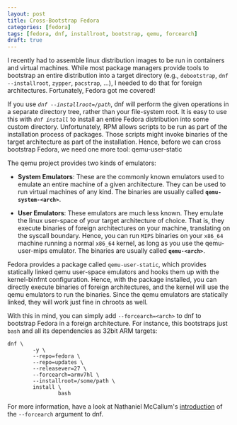 ```yaml
---
layout: post
title: Cross-Bootstrap Fedora
categories: [fedora]
tags: [fedora, dnf, installroot, bootstrap, qemu, forcearch]
draft: true
---
```


I recently had to assemble linux distribution images to be run in containers and
virtual machines. While most package managers provide tools to bootstrap an
entire distribution into a target directory (e.g., `debootstrap`, `dnf
--installroot`, `zypper`, `pacstrap`, ...), I needed to do that for foreign
architectures. Fortunately, Fedora got me covered!

If you use *`dnf --installroot=/path`*, dnf will perform the given operations in
a separate directory tree, rather than your file-system root. It is easy to use
this with *`dnf install`* to install an entire Fedora distribution into some
custom directory. Unfortunately, RPM allows scripts to be run as part of the
installation process of packages. Those scripts might invoke binaries of the
target architecture as part of the installation. Hence, before we can cross
bootstrap Fedora, we need one more tool: qemu-user-static

The qemu project provides two kinds of emulators:

 * **System Emulators**: These are the commonly known emulators used to emulate
   an entire machine of a given architecture. They can be used to run virtual
   machines of any kind. The binaries are usually called
   **`qemu-system-<arch>`**.

 * **User Emulators**: These emulators are much less known. They emulate the
   linux user-space of your target architecture of choice. That is, they
   execute binaries of foreign architectures on your machine, translating on
   the syscall boundary. Hence, you can run `MIPS` binaries on your `x86_64`
   machine running a normal `x86_64` kernel, as long as you use the
   qemu-user-mips emulator. The binaries are usually called
   **`qemu-<arch>`**.

Fedora provides a package called `qemu-user-static`, which provides statically
linked qemu user-space emulators and hooks them up with the kernel-binfmt
configuration. Hence, with the package installed, you can directly execute
binaries of foreign architectures, and the kernel will use the qemu emulators
to run the binaries. Since the qemu emulators are statically linked, they will
work just fine in chroots as well.

With this in mind, you can simply add `--forcearch=<arch>` to dnf to bootstrap
Fedora in a foreign architecture. For instance, this bootstraps just `bash` and
all its dependencies as 32bit ARM targets:

```
dnf \
        -y \
        --repo=fedora \
        --repo=updates \
        --releasever=27 \
        --forcearch=armv7hl \
        --installroot=/some/path \
        install \
                bash
```

For more information, have a look at Nathaniel McCallum's
[introduction](https://npmccallum.gitlab.io/post/cross-architecture-roots-with-dnf/)
of the `--forcearch` argument to dnf.
